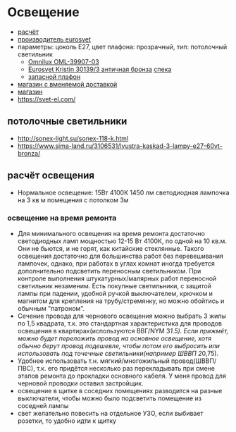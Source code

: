 # Освещение

* [расчёт](http://geektimes.ru/post/244940/)
* [производитель eurosvet](http://eurosvet.ru/catalog/)
* параметры: цоколь E27, цвет плафона: прозрачный, тип: потолочный светильник
	* [Omnilux OML-39907-03](https://www.vamsvet.ru/catalog/product/lyustra-potolochnaya-oml-39907-03/)
	* [Eurosvet Kristin 30139/3 античная бронза](https://www.vamsvet.ru/catalog/product/potolochnaya_lyustra_eurosvet_kristin_30139_3_antichnaya_bronza/) [спека](http://eurosvet.ru/catalog/lustri/potolochnie-svetilniki/potolochnaya-lyustra-so-steklyannymi-plafonami-30139-3-antichnaya-bronza-00000086001)
	* [запасной плафон](https://eurosvet.ru/catalog/zapchasti/plafon-dlya-svetilnikov-70311-9677-00000070311)
* [магазин с вменяемой доставкой](https://www.vamsvet.ru/delivery/)
* [магазин](https://lamalamp.ru/)
* https://svet-el.com/

## потолочные светильники

 * http://sonex-light.su/sonex-118-k.html
 * https://www.sima-land.ru/3106531/lyustra-kaskad-3-lampy-e27-60vt-bronza/

## расчёт освещения

 * Нормальное освещение: 15Вт 4100К 1450 лм светодиодная лампочка на 3 кв м помещения с потолком 3м

### освещение на время ремонта

 * Для минимального освещения на время ремонта достаточно светодиодных ламп мощностью 12-15 Вт 4100К, по одной на 10 кв.м. Они не бьются, и не горят, как китайские стеклянные. Такого освещения достаточно для большинства работ без перевешивания лампочек, однако, при работах в углах комнат иногда требуется дополнительно подсветить переносным светильником. При контроле выполнения штукатурных/малярных работ переносной светильник незаменим. Есть покупные светильники, с защитой лампы при падении, удобной ручкой выключателем, крючком и магнитом для крепления на трубу/стремянку, но можно обойтись и обычным "патроном".
 * Сечение провода для чернового освещения можно выбрать 3 жилы по 1,5 квадрата, т.к. это стандартная характеристика для проводов освещения в квартирах(используются ВВГ/NYM 3*1.5). Если прижмёт, можно будет переложить провод на основное освещение, хотя обычно берут провод подешевле, чтобы потом его выбросить или использовать под точечные светильники(например ШВВП 2*0,75).
 * Удобнее использовать т.н. мягкий/многожильный провод(ШВВП/ПВС), т.к. его придётся несколько раз перекладывать при смене этапов ремонта до прокладки основного кабеля. У меня провод для черновой проводки оставил застройщик.
 * освещение в щитке в соседних помещениях разводится на разные выключатели, чтобы можно было подсветить помещение из соседней лампы
 * свет желательно повесить на отдельное УЗО, если выбивает розетки, то удобно идти к щитку